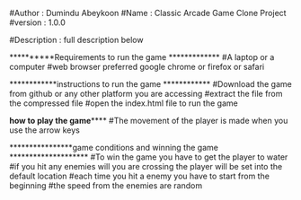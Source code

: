 #Author : Dumindu Abeykoon
#Name : Classic Arcade Game Clone Project
#version : 1.0.0

#Description : full description below

**********Requirements to run the game *************
#A laptop or a computer
#web browser preferred google chrome or firefox or safari

************instructions to run the game ************
#Download the game from github or any other platform you are accessing
#extract the file from the compressed file
#open the index.html file to run the game

**********how to play the game**************
#The movement of the player is made when you use the arrow keys

****************game conditions and winning the game ********************
#To win the game you have to get the player to water
#if you hit any enemies will you are crossing the player will be set into the default location
#each time you hit a enemy you have to start from the beginning
#the speed from the enemies are random

